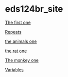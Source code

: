 # eds124br_site

[The first one](mod3)   &nbsp;&nbsp;

[Repeats](mod5-1)   &nbsp;&nbsp;

[the animals one](mod5-2)   &nbsp;&nbsp;

[the rat one](nested-repeats) &nbsp;&nbsp;

[The monkey one](events) &nbsp;&nbsp;

[Variables](variables) &nbsp;&nbsp;
